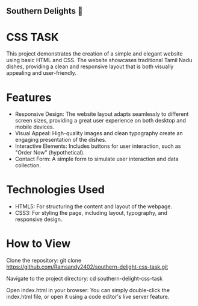 ## Southern Delights 🍛

# CSS TASK
 
This project demonstrates the creation of a simple and elegant website using basic HTML and CSS. The website showcases traditional Tamil Nadu dishes, providing a clean and responsive layout that is both visually appealing and user-friendly.

# Features

- Responsive Design: The website layout adapts seamlessly to different screen sizes, providing a great user experience on both desktop and mobile devices.
- Visual Appeal: High-quality images and clean typography create an engaging presentation of the dishes.
- Interactive Elements: Includes buttons for user interaction, such as "Order Now" (hypothetical).
- Contact Form: A simple form to simulate user interaction and data collection.

# Technologies Used

- HTML5: For structuring the content and layout of the webpage.
- CSS3: For styling the page, including layout, typography, and responsive design.

# How to View

Clone the repository:
git clone https://github.com/Ramsandy2402/southern-delight-css-task.git

Navigate to the project directory:
cd southern-delight-css-task

Open index.html in your browser:
You can simply double-click the index.html file, or open it using a code editor's live server feature.

